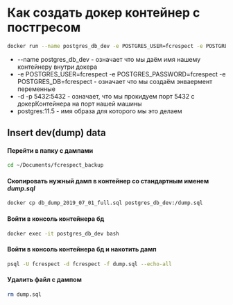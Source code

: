 # Как создать докер контейнер с постгресом
```bash 
docker run --name postgres_db_dev -e POSTGRES_USER=fcrespect -e POSTGRES_PASSWORD=fcrespect -e POSTGRES_DB=fcrespect -d -p 5432:5432 postgres:11.5
```

* --name postgres_db_dev - означает что мы даём имя нашему контейнеру внутри докера
* -e POSTGRES_USER=fcrespect -e POSTGRES_PASSWORD=fcrespect -e POSTGRES_DB=fcrespect - означает что мы создаём энваермент переменные
* -d -p 5432:5432 - означает, что мы прокидуем порт 5432 с докерКонтейнера на порт нашей машины
* postgres:11.5 - имя образа для которого мы это делаем

## Insert dev(dump) data

#### Перейти в папку с дампами
```bash
cd ~/Documents/fcrespect_backup
```
#### Скопировать нужный дамп в контейнер со стандартным именем _dump.sql_
```bash
docker cp db_dump_2019_07_01_full.sql postgres_db_dev:/dump.sql
```
#### Войти в консоль контейнера бд
```bash
docker exec -it postgres_db_dev bash
```
#### Войти в консоль контейнера бд и накотить дамп
```bash
psql -U fcrespect -d fcrespect -f dump.sql --echo-all
```
#### Удалить файл с дампом
```bash
rm dump.sql
```